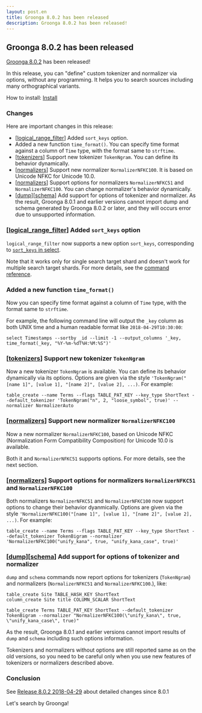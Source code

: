 ```yaml
---
layout: post.en
title: Groonga 8.0.2 has been released
description: Groonga 8.0.2 has been released!
---
```


## Groonga 8.0.2 has been released

[Groonga 8.0.2](/docs/news.html#release-8-0-2) has been released!

In this release, you can "define" custom tokenizer and normalizer via options, without any programming. It helps you to search sources including many orthographical variants.

How to install: [Install](/docs/install.html)

### Changes

Here are important changes in this release:

  * [[logical_range_filter](/docs/reference/commands/logical_range_filter.html)] Added `sort_keys` option.
  * Added a new function `time_format()`. You can specify time format against a column of `Time` type, with the format same to `strftime`.
  * [[tokenizers](/docs/reference/tokenizers.html)] Support new tokenizer `TokenNgram`. You can define its behavior dynamically.
  * [[normalizers](/docs/reference/normalizers.html)] Support new normalizer `NormalizerNFKC100`. It is based on Unicode NFKC for Unicode 10.0.
  * [[normalizers](/docs/reference/normalizers.html)] Support options for normalizers `NormalizerNFKC51` and `NormalizerNFKC100`. You can change normalizer's behavior dynamically.
  * [[dump](/docs/reference/commands/dump.html)][[schema](/docs/reference/commands/schema.html)] Add support for options of tokenizer and normalizer. As the result, Groonga 8.0.1 and earlier versions cannot import dump and schema generated by Groonga 8.0.2 or later, and they will occurs error due to unsupported information.


### [[logical_range_filter](/docs/reference/commands/logical_range_filter.html)] Added `sort_keys` option

`logical_range_filter` now supports a new option `sort_keys`, corresponding to [`sort_keys` in select](/docs/reference/commands/select.html#select-sort-keys).

Note that it works only for single search target shard and doesn't work for multiple search target shards.
For more details, see the [command reference](/docs/reference/commands/logical_range_filter.html#sort-keys).

### Added a new function `time_format()`

Now you can specify time format against a column of `Time` type, with the format same to `strftime`.

For example, the following command line will output the `_key` column as both UNIX time and a human readable format like `2018-04-29T10:30:00`:

```
select Timestamps --sortby _id --limit -1 --output_columns '_key, time_format(_key, "%Y-%m-%dT%H:%M:%S")'
```

### [[tokenizers](/docs/reference/tokenizers.html)] Support new tokenizer `TokenNgram`

Now a new tokenizer `TokenNgram` is available.
You can define its behavior dynamically via its options.
Options are given via the style `'TokenNgram("[name 1]", [value 1], "[name 2]", [value 2], ...)`.
For example:

```
table_create --name Terms --flags TABLE_PAT_KEY --key_type ShortText --default_tokenizer 'TokenNgram("n", 2, "loose_symbol", true)' --normalizer NormalizerAuto
```

### [[normalizers](/docs/reference/normalizers.html)] Support new normalizer `NormalizerNFKC100`

Now a new normalizer `NormalizerNFKC100`, based on Unicode NFKC (Normalization Form Compatibility Composition) for Unicode 10.0 is available.

Both it and `NormalizerNFKC51` supports options.
For more details, see the next section.

### [[normalizers](/docs/reference/normalizers.html)] Support options for normalizers `NormalizerNFKC51` and `NormalizerNFKC100`

Both normalizers `NormalizerNFKC51` and `NormalizerNFKC100` now support options to change their behavior dyanmically.
Options are given via the style `'NormalizerNFKC100("[name 1]", [value 1], "[name 2]", [value 2], ...)`.
For example:

```
table_create --name Terms --flags TABLE_PAT_KEY --key_type ShortText --default_tokenizer TokenBigram --normalizer 'NormalizerNFKC100("unify_kana", true, "unify_kana_case", true)'
```

### [[dump](/docs/reference/commands/dump.html)][[schema](/docs/reference/commands/schema.html)] Add support for options of tokenizer and normalizer

`dump` and `schema` commands now report options for tokenizers (`TokenNgram`) and normalizers (`NormalizerNFKC51` and `NormalizerNFKC100`.), like:

```
table_create Site TABLE_HASH_KEY ShortText
column_create Site title COLUMN_SCALAR ShortText

table_create Terms TABLE_PAT_KEY ShortText --default_tokenizer TokenBigram --normalizer "NormalizerNFKC100(\"unify_kana\", true, \"unify_kana_case\", true)"
```

As the result, Groonga 8.0.1 and earlier versions cannot import results of `dump` and `schema` including such options information.

Tokenizers and normalizers without options are still reported same as on the old versions, so you need to be careful only when you use new features of tokenizers or normalizers described above.

### Conclusion

See [Release 8.0.2 2018-04-29](/docs/news.html#release-8-0-2) about detailed changes since 8.0.1

Let's search by Groonga!
